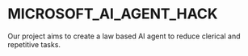 # MICROSOFT_AI_AGENT_HACK

Our project aims to create a law based AI agent to reduce clerical and repetitive tasks.

